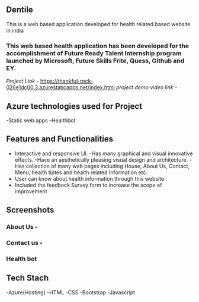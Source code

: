 
## Dentile

This is a web based application developed for health related based website in india

### This web based health application has been developed for the accomplishment of Future Ready Talent Internship program launched by Microsoft, Future Skills Frite, Quess, Github and EY.


*Project Link* - https://thankful-rock-026e1dc00.3.azurestaticapps.net/index.html
*project demo video link* - 

## Azure technologies used for Project

-Static web apps
-Healthbot


## Features and Functionalities




- Interactive and responsive UI.
-Has many graphical and visual innovative effects.
-Have an aesthetically pleasing visual design and architecture.
-Has collection of many web pages including House, About Us, Contact, Menu, health tiptes and health related Information etc. 
- User can know about health information through this website.
- Included the feedback Survey form to increase the scope of improvement


## Screenshots


### About Us -


### Contact us -



### Health bot





## Tech Stach 

-Azure(Hosting)
-HTML
-CSS
-Bootstrap
-Javascript








